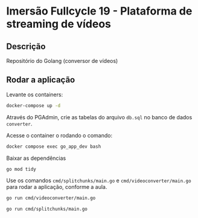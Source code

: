 # Imersão Fullcycle 19 - Plataforma de streaming de vídeos

## Descrição

Repositório do Golang (conversor de vídeos)

## Rodar a aplicação

Levante os containers:

```bash
docker-compose up -d
```

Através do PGAdmin, crie as tabelas do arquivo `db.sql` no banco de dados `converter`.

Acesse o container o rodando o comando:

```bash
docker compose exec go_app_dev bash
```

Baixar as dependências
```bash
go mod tidy
```

Use os comandos `cmd/splitchunks/main.go` e `cmd/videoconverter/main.go` para rodar a aplicação, conforme a aula.

```bash
go run cmd/videoconverter/main.go
```

```bash
go run cmd/splitchunks/main.go
```